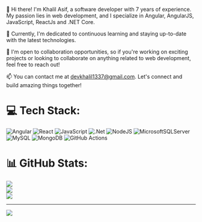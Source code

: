 👋 Hi there! I'm Khalil Asif, a software developer with 7 years of experience. My passion lies in web development, and I specialize in Angular, AngularJS, JavaScript, ReactJs and .NET Core.

🌱 Currently, I'm dedicated to continuous learning and staying up-to-date with the latest technologies.

💞️ I'm open to collaboration opportunities, so if you're working on exciting projects or looking to collaborate on anything related to web development, feel free to reach out!

📫 You can contact me at devkhalil1337@gmail.com. Let's connect and build amazing things together!



# 💻 Tech Stack:
![Angular](https://img.shields.io/badge/angular-%23DD0031.svg?style=for-the-badge&logo=angular&logoColor=white) ![React](https://img.shields.io/badge/react-%2320232a.svg?style=for-the-badge&logo=react&logoColor=%2361DAFB) ![JavaScript](https://img.shields.io/badge/javascript-%23323330.svg?style=for-the-badge&logo=javascript&logoColor=%23F7DF1E) ![.Net](https://img.shields.io/badge/.NET-5C2D91?style=for-the-badge&logo=.net&logoColor=white) ![NodeJS](https://img.shields.io/badge/node.js-6DA55F?style=for-the-badge&logo=node.js&logoColor=white) ![MicrosoftSQLServer](https://img.shields.io/badge/Microsoft%20SQL%20Server-CC2927?style=for-the-badge&logo=microsoft%20sql%20server&logoColor=white) ![MySQL](https://img.shields.io/badge/mysql-4479A1.svg?style=for-the-badge&logo=mysql&logoColor=white) ![MongoDB](https://img.shields.io/badge/MongoDB-%234ea94b.svg?style=for-the-badge&logo=mongodb&logoColor=white) ![GitHub Actions](https://img.shields.io/badge/github%20actions-%232671E5.svg?style=for-the-badge&logo=githubactions&logoColor=white)
# 📊 GitHub Stats:
![](https://github-readme-stats.vercel.app/api?username=devkhalil1337&theme=dark&hide_border=false&include_all_commits=false&count_private=false)<br/>
![](https://nirzak-streak-stats.vercel.app/?user=devkhalil1337&theme=dark&hide_border=false)<br/>
![](https://github-readme-stats.vercel.app/api/top-langs/?username=devkhalil1337&theme=dark&hide_border=false&include_all_commits=false&count_private=false&layout=compact)

---
[![](https://visitcount.itsvg.in/api?id=devkhalil1337&icon=0&color=0)](https://visitcount.itsvg.in)

<!-- Proudly created with GPRM ( https://gprm.itsvg.in ) -->
